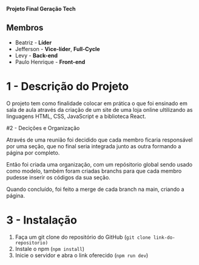 **Projeto Final Geração Tech**

## Membros

- Beatriz - **Líder**
- Jefferson - **Vice-líder**, **Full-Cycle**
- Levy - **Back-end**
- Paulo Henrique - **Front-end**

# 1 - Descrição do Projeto

O projeto tem como finalidade colocar em prática o que foi ensinado
em sala de aula através da criação de um site de uma loja
online ultilizando as linguagens HTML, CSS, JavaScript e a biblioteca
React.

#2 - Decições e Organização

Através de uma reunião foi decidido que cada membro ficaria responsável
por uma seção, que no final seria integrada junto as outra
formando a página por completo.

Então foi criada uma organização, com um repósitorio global
sendo usado como modelo, também foram criadas branchs para que cada
membro pudesse inserir os códigos da sua seção.

Quando concluído, foi feito a merge de cada branch na main, criando
a página.

# 3 - Instalação

1. Faça um git clone do repositório do GitHub (`git clone
link-do-repositorio)`
2. Instale o npm (`npm install`)
3. Inicie o servidor e abra o link oferecido (`npm run dev`)

<!-- Vai no terminal e coloca npm install, lembrando que tem que estar no caminho do projeto. -->
